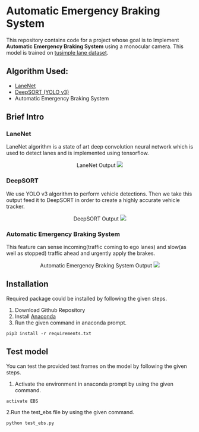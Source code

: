 # Automatic Emergency Braking System
This repository contains code for a project whose goal is to Implement **Automatic Emergency Braking System** using a monocular camera. This model is trained on [tusimple lane dataset](https://github.com/TuSimple/tusimple-benchmark).


## Algorithm Used: 
- [LaneNet](https://github.com/MaybeShewill-CV/lanenet-lane-detection) 
- [DeepSORT (YOLO v3)](https://github.com/Akhtar303/Vehicle-Detection-and-Tracking-Usig-YOLO-and-Deep-Sort-with-Keras-and-Tensorflow) 
- Automatic Emergency Braking System 


## Brief Intro
### LaneNet
LaneNet algorithm is a state of art deep convolution neural network which is used to detect lanes and is implemented using tensorflow.
<p align="center">
  LaneNet Output
  <img src="LaneNet.gif"\>
</p>

### DeepSORT
We use YOLO v3 algorithm to perform vehicle detections. Then we take this output feed it to DeepSORT in order to create a highly accurate vehicle tracker.
<p align="center">
  DeepSORT Output
  <img src="DeepSORT.gif"\>
</p>

### Automatic Emergency Braking System
This feature can sense incoming(traffic coming to ego lanes) and slow(as well as stopped) traffic ahead and urgently apply the brakes.
<p align="center">
  Automatic Emergency Braking System Output
  <img src="EBS.gif"\>
</p>


## Installation
Required package could be installed by following the given steps.

1. Download Github Repository
2. Install [Anaconda](https://anaconda.org)
3. Run the given command in anaconda prompt.
```
pip3 install -r requirements.txt
```


## Test model
You can test the provided test frames on the model by following the given steps.

1. Activate the environment in anaconda prompt by using the given command.
```
activate EBS
```
2.Run the test_ebs file by using the given command.
```
python test_ebs.py 
```
